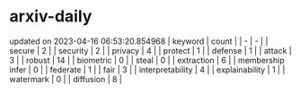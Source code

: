 # arxiv-daily
updated on 2023-04-16 06:53:20.854968
| keyword | count |
| - | - |
| secure | 2 |
| security | 2 |
| privacy | 4 |
| protect | 1 |
| defense | 1 |
| attack | 3 |
| robust | 14 |
| biometric | 0 |
| steal | 0 |
| extraction | 6 |
| membership infer | 0 |
| federate | 1 |
| fair | 3 |
| interpretability | 4 |
| explainability | 1 |
| watermark | 0 |
| diffusion | 8 |
